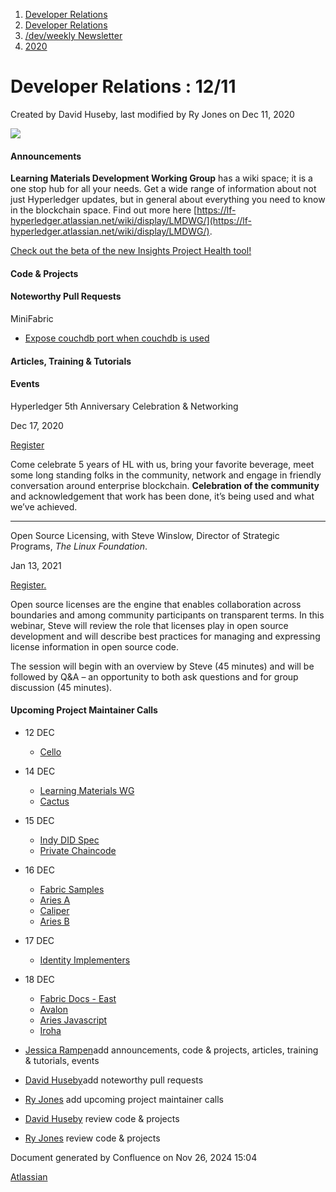 1. [Developer Relations](index.html)
2. [Developer Relations](Developer-Relations_17170434.html)
3. [/dev/weekly Newsletter](17170445.html)
4. [2020](2020_17170485.html)

# Developer Relations : 12/11

Created by David Huseby, last modified by Ry Jones on Dec 11, 2020

![](https://ci5.googleusercontent.com/proxy/MJRSjrctXlb1mME2ABG2bmd6USk_RV1YmMN0IwFTnq8glRSRbLJzh0V5qUIcbOChuHya5NG1I-cT70b6ZaNTwaC4J2E-Hor9uTjrWSCVp0WrYWhNGdQijGkZSxz12C7yGsn43fvqFawLiKE7nw4n6PQZUTM-2lhEnVsqkeEMBLe23PvT=s0-d-e1-ft#http://image.email.thelinuxfoundation.org/lib/fe37157075640475711c73/m/2/0f181714-03b7-4174-9914-2c73127fde89.png)

#### Announcements

**Learning Materials Development Working Group** has a wiki space; it is a one stop hub for all your needs. Get a wide range of information about not just Hyperledger updates, but in general about everything you need to know in the blockchain space. Find out more here [https://lf-hyperledger.atlassian.net/wiki/display/LMDWG/](https://lf-hyperledger.atlassian.net/wiki/display/LMDWG/).

[Check out the beta of the new Insights Project Health tool!](https://insights.lfx.linuxfoundation.org/projects/health)

#### Code &amp; Projects

#### Noteworthy Pull Requests

MiniFabric

- [Expose couchdb port when couchdb is used](https://github.com/hyperledger-labs/minifabric/pull/137)

#### Articles, Training &amp; Tutorials

#### Events

Hyperledger 5th Anniversary Celebration &amp; Networking

Dec 17, 2020

[Register](https://zoom.us/meeting/register/tJMvduutrTgqHdxtYHgEbzjDWsbeUtlpWwNj)

Come celebrate 5 years of HL with us, bring your favorite beverage, meet some long standing folks in the community, network and engage in friendly conversation around enterprise blockchain. **Celebration of the community** and acknowledgement that work has been done, it’s being used and what we’ve achieved.

* * *

Open Source Licensing, with Steve Winslow, Director of Strategic Programs, *The Linux Foundation*.

Jan 13, 2021

[Register.](https://events.linuxfoundation.org/mentorship-session-os-licensing/)

Open source licenses are the engine that enables collaboration across boundaries and among community participants on transparent terms. In this webinar, Steve will review the role that licenses play in open source development and will describe best practices for managing and expressing license information in open source code.

The session will begin with an overview by Steve (45 minutes) and will be followed by Q&amp;A – an opportunity to both ask questions and for group discussion (45 minutes).

#### Upcoming Project Maintainer Calls

- 12 DEC
  
  - [Cello](https://lists.hyperledger.org/g/cello/viewevent?repeatid=20636&eventid=959780&calstart=2020-12-12)
- 14 DEC
  
  - [Learning Materials WG](https://lists.hyperledger.org/g/learning-materials-development-wg/viewevent?repeatid=22577&eventid=916861&calstart=2020-12-14)
  - [Cactus](https://lists.hyperledger.org/g/cactus/viewevent?repeatid=32482&eventid=974573&calstart=2020-12-15)
- 15 DEC
  
  - [Indy DID Spec](https://lists.hyperledger.org/g/indy/viewevent?repeatid=32661&eventid=968753&calstart=2020-12-15)
  - [Private Chaincode](https://lists.hyperledger.org/g/fabric/viewevent?repeatid=22096&eventid=879268&calstart=2020-12-15)
- 16 DEC
  
  - [Fabric Samples](https://lists.hyperledger.org/g/fabric/viewevent?repeatid=27906&eventid=968747&calstart=2020-12-16)
  - [Aries A](https://lists.hyperledger.org/g/aries/viewevent?repeatid=21923&eventid=946986&calstart=2020-12-16)
  - [Caliper](https://lists.hyperledger.org/g/caliper/viewevent?repeatid=15870&eventid=987973&calstart=2020-12-16)
  - [Aries B](https://lists.hyperledger.org/g/aries/viewevent?repeatid=21922&eventid=946982&calstart=2020-12-16)
- 17 DEC
  
  - [Identity Implementers](https://lists.hyperledger.org/g/identity-wg/viewevent?repeatid=21924&eventid=968749&calstart=2020-12-17)
- 18 DEC 
  
  - [Fabric Docs - East](https://lists.hyperledger.org/g/fabric/viewevent?repeatid=22053&eventid=879277&calstart=2020-12-18)
  - [Avalon](https://lists.hyperledger.org/g/avalon/viewevent?repeatid=32782&eventid=988873&calstart=2020-12-18)
  - [Aries Javascript](https://lists.hyperledger.org/g/aries/viewevent?repeatid=28956&eventid=946990&calstart=2020-12-18)
  - [Iroha](https://lists.hyperledger.org/g/iroha/viewevent?repeatid=33280&eventid=988102&calstart=2020-12-18)

<!--THE END-->

- [Jessica Rampen](https://lf-hyperledger.atlassian.net/wiki/people/5c2e4c479bcfd72df10109cc?ref=confluence)add announcements, code &amp; projects, articles, training &amp; tutorials, events
- [David Huseby](https://lf-hyperledger.atlassian.net/wiki/people/5c81ef6e187e8e0b95b0b1e9?ref=confluence)add noteworthy pull requests
  
- [Ry Jones](https://lf-hyperledger.atlassian.net/wiki/people/557058:078cecfc-fb17-4d9a-8759-b5b74efa6850?ref=confluence) add upcoming project maintainer calls
- [David Huseby](https://lf-hyperledger.atlassian.net/wiki/people/5c81ef6e187e8e0b95b0b1e9?ref=confluence) review code &amp; projects
- [Ry Jones](https://lf-hyperledger.atlassian.net/wiki/people/557058:078cecfc-fb17-4d9a-8759-b5b74efa6850?ref=confluence) review code &amp; projects

Document generated by Confluence on Nov 26, 2024 15:04

[Atlassian](http://www.atlassian.com/)
